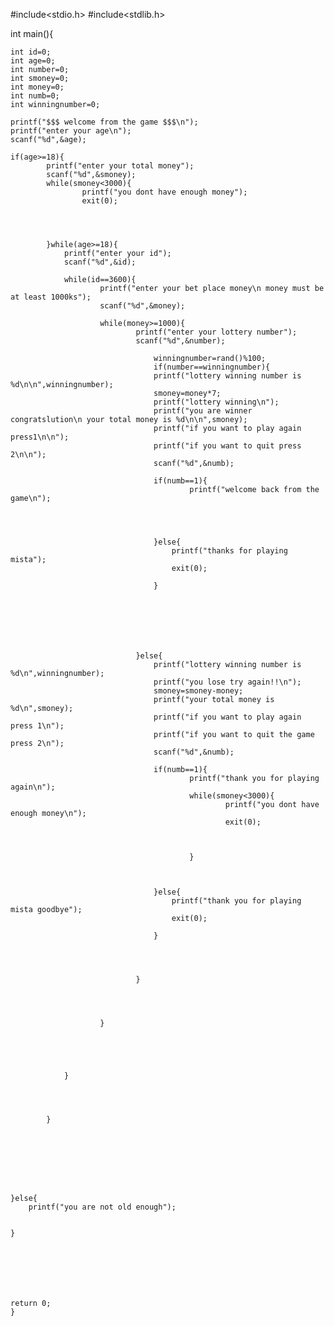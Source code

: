 #include<stdio.h>
#include<stdlib.h>

int main(){

    int id=0;
    int age=0;
    int number=0;
    int smoney=0;
    int money=0;
    int numb=0;
    int winningnumber=0;

    printf("$$$ welcome from the game $$$\n");
    printf("enter your age\n");
    scanf("%d",&age);

    if(age>=18){
            printf("enter your total money");
            scanf("%d",&smoney);
            while(smoney<3000){
                    printf("you dont have enough money");
                    exit(0);




            }while(age>=18){
                printf("enter your id");
                scanf("%d",&id);

                while(id==3600){
                        printf("enter your bet place money\n money must be at least 1000ks");
                        scanf("%d",&money);

                        while(money>=1000){
                                printf("enter your lottery number");
                                scanf("%d",&number);

                                    winningnumber=rand()%100;
                                    if(number==winningnumber){
                                    printf("lottery winning number is %d\n\n",winningnumber);
                                    smoney=money*7;
                                    printf("lottery winning\n");
                                    printf("you are winner congratslution\n your total money is %d\n\n",smoney);
                                    printf("if you want to play again press1\n\n");
                                    printf("if you want to quit press 2\n\n");
                                    scanf("%d",&numb);

                                    if(numb==1){
                                            printf("welcome back from the game\n");




                                    }else{
                                        printf("thanks for playing mista");
                                        exit(0);

                                    }







                                }else{
                                    printf("lottery winning number is %d\n",winningnumber);
                                    printf("you lose try again!!\n");
                                    smoney=smoney-money;
                                    printf("your total money is %d\n",smoney);
                                    printf("if you want to play again press 1\n");
                                    printf("if you want to quit the game press 2\n");
                                    scanf("%d",&numb);

                                    if(numb==1){
                                            printf("thank you for playing again\n");
                                            while(smoney<3000){
                                                    printf("you dont have enough money\n");
                                                    exit(0);



                                            }



                                    }else{
                                        printf("thank you for playing mista goodbye");
                                        exit(0);

                                    }




                                }




                        }





                }




            }








    }else{
        printf("you are not old enough");


    }







    return 0;
    }

